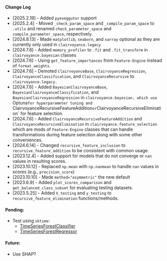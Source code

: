 #### Change  Log
* [2025.2.19] - Added `pyexeggutor` support
* [2025.2.4] - Moved `_check_param_space` and `_compile_param_space` to `.utils` and renamed `check_parameter_space` and `compile_parameter_space`, respectively.
* [2024.8.13] - Made `matplotlib`, `seaborn`, and `xarray` optional as they are currently only used in `clairvoyance.legacy`
* [2024.7.8] - Added `memory_profiler` to `.fit` and `.fit_transform` in `clairvoyance.bayesian` classes
* [2024.7.6] - Using `get_feature_importances` from `Feature-Engine` instead of `format_weights`.
* [2024.7.6] - Demoted `ClairvoyanceBase`, `ClairvoyanceRegression`, `ClairvoyanceClassification`, and `ClairvoyanceRecursive` to `clairvoyance.legacy.`
* [2024.7.6] - Added `BayesianClairvoyanceBase`, `BayesianClairvoyanceClassification`, and `BayesianClairvoyanceRegression` in `clairvoyance.bayesian. which use `Optuna` for hyperparameter tuning and  `ClairvoyanceRecursiveFeatureAddition` or `ClairvoyanceRecursiveElimination` for feature selection.
* [2024.7.6] - Added `ClairvoyanceRecursiveFeatureAddition` and `ClairvoyanceRecursiveElimination` in `clairvoyance.feature_selection` which are mods of `Feature-Engine` classes that can handle transformations during feature selection along with some other conveniences. 
* [2024.6.14] - Changed `recursive_feature_inclusion` to `recursive_feature_addition` to be consistent with common usage.
* [2023.12.4] - Added support for models that do not converge or `nan` values in resulting scores.
* [2023.10.12] - Replaced `np.mean` with `np.nanmean` to handle `nan` values in scores (e.g., `precision_score`)
* [2023.10.10] - Made `method="asymmetric"` the new default
* [2023.6.9] - Added `plot_scores_comparison` and `get_balanced_class_subset` for evaluating testing datasets.
* [2023.5.25] - Added `X_testing` and `y_testing` to `recursive_feature_elimination` functions/methods.

#### Pending:
* Test using `sktime`: 
    * [TimeSeriesForestClassifier](https://www.sktime.net/en/stable/api_reference/auto_generated/sktime.classification.interval_based.TimeSeriesForestClassifier.html)
    * [TimeSeriesForestRegressor](https://www.sktime.net/en/stable/api_reference/auto_generated/sktime.regression.interval_based.TimeSeriesForestRegressor.html)
    
#### Future:
* Use SHAP?